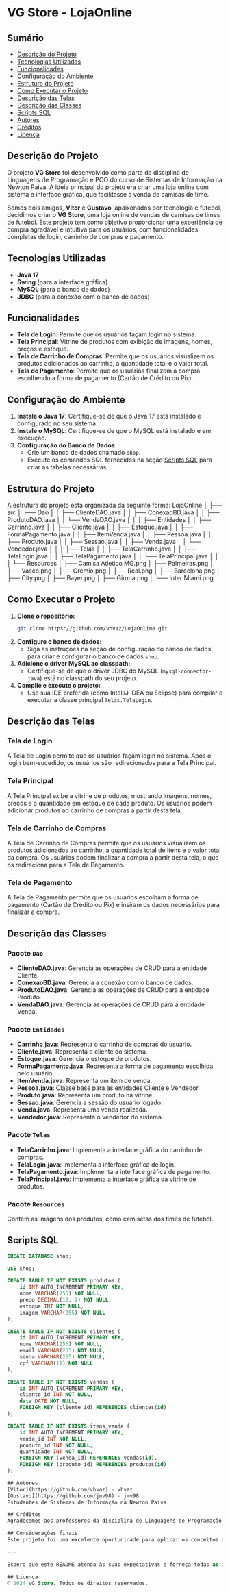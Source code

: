 # VG Store - LojaOnline

## Sumário
- [Descrição do Projeto](#descrição-do-projeto)
- [Tecnologias Utilizadas](#tecnologias-utilizadas)
- [Funcionalidades](#funcionalidades)
- [Configuração do Ambiente](#configuração-do-ambiente)
- [Estrutura do Projeto](#estrutura-do-projeto)
- [Como Executar o Projeto](#como-executar-o-projeto)
- [Descrição das Telas](#descrição-das-telas)
- [Descrição das Classes](#descrição-das-classes)
- [Scripts SQL](#scripts-sql)
- [Autores](#autores)
- [Créditos](#créditos)
- [Licença](#licença)

## Descrição do Projeto
O projeto **VG Store** foi desenvolvido como parte da disciplina de Linguagens de Programação e POO do curso de Sistemas de Informação na Newton Paiva. A ideia principal do projeto era criar uma loja online com sistema e interface gráfica, que facilitasse a venda de camisas de time. 

Somos dois amigos, **Vitor** e **Gustavo**, apaixonados por tecnologia e futebol, decidimos criar o **VG Store**, uma loja online de vendas de camisas de times de futebol. Este projeto tem como objetivo proporcionar uma experiência de compra agradável e intuitiva para os usuários, com funcionalidades completas de login, carrinho de compras e pagamento.

## Tecnologias Utilizadas
- **Java 17**
- **Swing** (para a interface gráfica)
- **MySQL** (para o banco de dados)
- **JDBC** (para a conexão com o banco de dados)

## Funcionalidades
- **Tela de Login**: Permite que os usuários façam login no sistema.
- **Tela Principal**: Vitrine de produtos com exibição de imagens, nomes, preços e estoque.
- **Tela de Carrinho de Compras**: Permite que os usuários visualizem os produtos adicionados ao carrinho, a quantidade total e o valor total.
- **Tela de Pagamento**: Permite que os usuários finalizem a compra escolhendo a forma de pagamento (Cartão de Crédito ou Pix).

## Configuração do Ambiente
1. **Instale o Java 17**: Certifique-se de que o Java 17 está instalado e configurado no seu sistema.
2. **Instale o MySQL**: Certifique-se de que o MySQL está instalado e em execução.
3. **Configuração do Banco de Dados**:
    - Crie um banco de dados chamado `shop`.
    - Execute os comandos SQL fornecidos na seção [Scripts SQL](#scripts-sql) para criar as tabelas necessárias.

## Estrutura do Projeto
A estrutura do projeto está organizada da seguinte forma:
LojaOnline
│
├── src
│ ├── Dao
│ │ ├── ClienteDAO.java
│ │ ├── ConexaoBD.java
│ │ ├── ProdutoDAO.java
│ │ └── VendaDAO.java
│ │
│ ├── Entidades
│ │ ├── Carrinho.java
│ │ ├── Cliente.java
│ │ ├── Estoque.java
│ │ ├── FormaPagamento.java
│ │ ├── ItemVenda.java
│ │ ├── Pessoa.java
│ │ ├── Produto.java
│ │ ├── Sessao.java
│ │ ├── Venda.java
│ │ └── Vendedor.java
│ │
│ ├── Telas
│ │ ├── TelaCarrinho.java
│ │ ├── TelaLogin.java
│ │ ├── TelaPagamento.java
│ │ └── TelaPrincipal.java
│ │
│ └── Resources
│ ├── Camisa Atletico MG.png
│ ├── Palmeiras.png
│ ├── Vasco.png
│ ├── Gremio.png
│ ├── Real.png
│ ├── Barcelona.png
│ ├── City.png
│ ├── Bayer.png
│ ├── Girona.png
│ └── Inter Miami.png


## Como Executar o Projeto
1. **Clone o repositório:**
    ```sh
    git clone https://github.com/vhvaz/LojaOnline.git
    ```
2. **Configure o banco de dados:**
    - Siga as instruções na seção de configuração do banco de dados para criar e configurar o banco de dados `shop`.
3. **Adicione o driver MySQL ao classpath:**
    - Certifique-se de que o driver JDBC do MySQL (`mysql-connector-java`) está no classpath do seu projeto.
4. **Compile e execute o projeto:**
    - Use sua IDE preferida (como IntelliJ IDEA ou Eclipse) para compilar e executar a classe principal `Telas.TelaLogin`.

## Descrição das Telas
### Tela de Login
A Tela de Login permite que os usuários façam login no sistema. Após o login bem-sucedido, os usuários são redirecionados para a Tela Principal.

### Tela Principal
A Tela Principal exibe a vitrine de produtos, mostrando imagens, nomes, preços e a quantidade em estoque de cada produto. Os usuários podem adicionar produtos ao carrinho de compras a partir desta tela.

### Tela de Carrinho de Compras
A Tela de Carrinho de Compras permite que os usuários visualizem os produtos adicionados ao carrinho, a quantidade total de itens e o valor total da compra. Os usuários podem finalizar a compra a partir desta tela, o que os redireciona para a Tela de Pagamento.

### Tela de Pagamento
A Tela de Pagamento permite que os usuários escolham a forma de pagamento (Cartão de Crédito ou Pix) e insiram os dados necessários para finalizar a compra.

## Descrição das Classes
### Pacote `Dao`
- **ClienteDAO.java**: Gerencia as operações de CRUD para a entidade Cliente.
- **ConexaoBD.java**: Gerencia a conexão com o banco de dados.
- **ProdutoDAO.java**: Gerencia as operações de CRUD para a entidade Produto.
- **VendaDAO.java**: Gerencia as operações de CRUD para a entidade Venda.

### Pacote `Entidades`
- **Carrinho.java**: Representa o carrinho de compras do usuário.
- **Cliente.java**: Representa o cliente do sistema.
- **Estoque.java**: Gerencia o estoque de produtos.
- **FormaPagamento.java**: Representa a forma de pagamento escolhida pelo usuário.
- **ItemVenda.java**: Representa um item de venda.
- **Pessoa.java**: Classe base para as entidades Cliente e Vendedor.
- **Produto.java**: Representa um produto na vitrine.
- **Sessao.java**: Gerencia a sessão do usuário logado.
- **Venda.java**: Representa uma venda realizada.
- **Vendedor.java**: Representa o vendedor do sistema.

### Pacote `Telas`
- **TelaCarrinho.java**: Implementa a interface gráfica do carrinho de compras.
- **TelaLogin.java**: Implementa a interface gráfica de login.
- **TelaPagamento.java**: Implementa a interface gráfica de pagamento.
- **TelaPrincipal.java**: Implementa a interface gráfica da vitrine de produtos.

### Pacote `Resources`
Contém as imagens dos produtos, como camisetas dos times de futebol.

## Scripts SQL
```sql
CREATE DATABASE shop;

USE shop;

CREATE TABLE IF NOT EXISTS produtos (
    id INT AUTO_INCREMENT PRIMARY KEY,
    nome VARCHAR(255) NOT NULL,
    preco DECIMAL(10, 2) NOT NULL,
    estoque INT NOT NULL,
    imagem VARCHAR(255) NOT NULL
);

CREATE TABLE IF NOT EXISTS clientes (
    id INT AUTO_INCREMENT PRIMARY KEY,
    nome VARCHAR(255) NOT NULL,
    email VARCHAR(255) NOT NULL,
    senha VARCHAR(255) NOT NULL,
    cpf VARCHAR(11) NOT NULL
);

CREATE TABLE IF NOT EXISTS vendas (
    id INT AUTO_INCREMENT PRIMARY KEY,
    cliente_id INT NOT NULL,
    data DATE NOT NULL,
    FOREIGN KEY (cliente_id) REFERENCES clientes(id)
);

CREATE TABLE IF NOT EXISTS itens_venda (
    id INT AUTO_INCREMENT PRIMARY KEY,
    venda_id INT NOT NULL,
    produto_id INT NOT NULL,
    quantidade INT NOT NULL,
    FOREIGN KEY (venda_id) REFERENCES vendas(id),
    FOREIGN KEY (produto_id) REFERENCES produtos(id)
);

## Autores
[Vitor](https://github.com/vhvaz) - vhvaz  
[Gustavo](https://github.com/jmv98) - jmv98  
Estudantes de Sistemas de Informação na Newton Paiva.

## Créditos
Agradecemos aos professores da disciplina de Linguagens de Programação e POO por todo o suporte e conhecimento compartilhado. Este projeto não seria possível sem a orientação e apoio de todos os envolvidos.

## Considerações finais
Este projeto foi uma excelente oportunidade para aplicar os conceitos aprendidos nas disciplinas de Linguagens de Programação e Programação Orientada a Objetos e desenvolver uma aplicação prática e funcional. Agradecemos a todos que contribuíram para a realização deste projeto.

---

Espero que este README atenda às suas expectativas e forneça todas as informações necessárias para a correta utilização e entendimento do projeto. Se precisar de mais alguma coisa, estou à disposição.

## Licença
© 2024 VG Store. Todos os direitos reservados.
